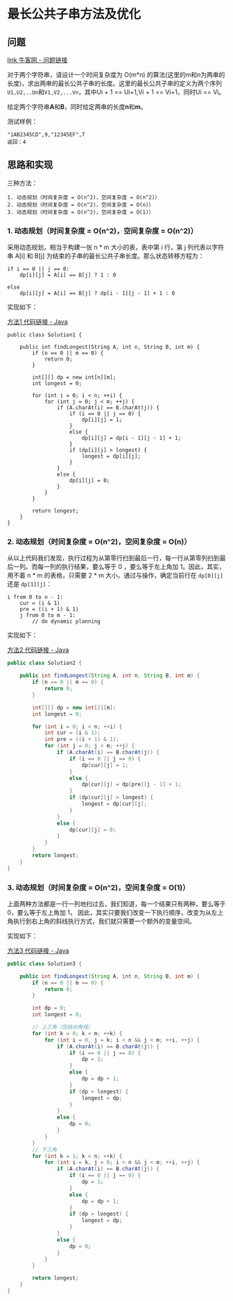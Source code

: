 # 最长公共子串方法及优化

## 问题

[link 牛客网 - 问题链接](https://www.nowcoder.com/practice/02e7cc263f8a49e8b1e1dc9c116f7602?tpId=49&&tqId=29349&rp=1&ru=/activity/oj&qru=/ta/2016test/question-ranking)

对于两个字符串，请设计一个时间复杂度为 O(m*n) 的算法(这里的m和n为两串的长度)，求出两串的最长公共子串的长度。这里的最长公共子串的定义为两个序列`U1,U2,..Un`和`V1,V2,...Vn`，其中Ui + 1 == Ui+1,Vi + 1 == Vi+1，同时Ui == Vi。

给定两个字符串**A**和**B**，同时给定两串的长度**n**和**m**。

测试样例：

```
"1AB2345CD",9,"12345EF",7
返回：4
```

## 思路和实现

三种方法：

```
1. 动态规划（时间复杂度 = O(n^2)，空间复杂度 = O(n^2)）
2. 动态规划（时间复杂度 = O(n^2)，空间复杂度 = O(n)）
3. 动态规划（时间复杂度 = O(n^2)，空间复杂度 = O(1)）
```

### 1. 动态规划（时间复杂度 = O(n^2)，空间复杂度 = O(n^2)）

采用动态规划，相当于构建一张 n * m 大小的表，表中第 i 行，第 j 列代表以字符串 A[i] 和 B[j] 为结束的子串的最长公共子串长度。那么状态转移方程为：

```
if i == 0 || j == 0:
	dp[i][j] = A[i] == B[j] ? 1 : 0

else
	dp[i][j] = A[i] == B[j] ? dp[i - 1][j - 1] + 1 : 0
```

实现如下：

[方法1 代码链接 - Java](code/Solution1.java)

```
public class Solution1 {

    public int findLongest(String A, int n, String B, int m) {
        if (n == 0 || m == 0) {
            return 0;
        }

        int[][] dp = new int[n][m];
        int longest = 0;

        for (int i = 0; i < n; ++i) {
            for (int j = 0; j < m; ++j) {
                if (A.charAt(i) == B.charAt(j)) {
                    if (i == 0 || j == 0) {
                        dp[i][j] = 1;
                    }
                    else {
                        dp[i][j] = dp[i - 1][j - 1] + 1;
                    }
                    if (dp[i][j] > longest) {
                        longest = dp[i][j];
                    }
                }
                else {
                    dp[i][j] = 0;
                }
            }
        }

        return longest;
    }
}
```

### 2. 动态规划（时间复杂度 = O(n^2)，空间复杂度 = O(n)）

从以上代码我们发现，执行过程为从第零行扫到最后一行，每一行从第零列扫到最后一列。而每一列的执行结果，要么等于 0 ，要么等于左上角加 1。因此，其实，用不着 n * m 的表格，只需要 2 * m 大小。通过与操作，确定当前行在 `dp[0][j]` 还是 `dp[1][j]`：

```
i from 0 to n - 1:
	cur = (i & 1)
	pre = ((i + 1) & 1)
	j from 0 to m - 1:
		// do dynamic planning
```

实现如下：

[方法2 代码链接 - Java](code/Solution2.java)

```java
public class Solution2 {

    public int findLongest(String A, int n, String B, int m) {
        if (n == 0 || m == 0) {
            return 0;
        }

        int[][] dp = new int[2][m];
        int longest = 0;

        for (int i = 0; i < n; ++i) {
            int cur = (i & 1);
            int pre = ((i + 1) & 1);
            for (int j = 0; j < m; ++j) {
                if (A.charAt(i) == B.charAt(j)) {
                    if (i == 0 || j == 0) {
                        dp[cur][j] = 1;
                    }
                    else {
                        dp[cur][j] = dp[pre][j - 1] + 1;
                    }
                    if (dp[cur][j] > longest) {
                        longest = dp[cur][j];
                    }
                }
                else {
                    dp[cur][j] = 0;
                }
            }
        }
        return longest;
    }
}
```

### 3. 动态规划（时间复杂度 = O(n^2)，空间复杂度 = O(1)）

上面两种方法都是一行一列地扫过去，我们知道，每一个结果只有两种，要么等于 0，要么等于左上角加 1， 因此，其实只要我们改变一下执行顺序，改变为从左上角执行到右上角的斜线执行方式，我们就只需要一个额外的变量空间。

实现如下：

[方法3 代码链接 - Java](code/Solution3.java)

```java
public class Solution3 {

    public int findLongest(String A, int n, String B, int m) {
        if (n == 0 || m == 0) {
            return 0;
        }

        int dp = 0;
        int longest = 0;

        // 上三角（包括对角线）
        for (int k = 0; k < m; ++k) {
            for (int i = 0, j = k; i < n && j < m; ++i, ++j) {
                if (A.charAt(i) == B.charAt(j)) {
                    if (i == 0 || j == 0) {
                        dp = 1;
                    }
                    else {
                        dp = dp + 1;
                    }
                    if (dp > longest) {
                        longest = dp;
                    }
                }
                else {
                    dp = 0;
                }
            }
        }
        // 下三角
        for (int k = 1; k < n; ++k) {
            for (int i = k, j = 0; i < n && j < m; ++i, ++j) {
                if (A.charAt(i) == B.charAt(j)) {
                    if (i == 0 || j == 0) {
                        dp = 1;
                    }
                    else {
                        dp = dp + 1;
                    }
                    if (dp > longest) {
                        longest = dp;
                    }
                }
                else {
                    dp = 0;
                }
            }
        }

        return longest;
    }
}

```

